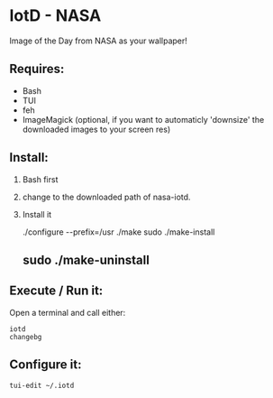 IotD - NASA
===========

Image of the Day from NASA as your wallpaper!


Requires:
---------
* Bash
* TUI
* feh 
* ImageMagick (optional, if you want to automaticly 'downsize' the downloaded images to your screen res)


Install:
--------

1. Bash first
2. change to the downloaded path of nasa-iotd.
3. Install it

	./configure --prefix=/usr
	./make
	sudo ./make-install
	## sudo ./make-uninstall

Execute / Run it:
-----------------
Open a terminal and call either:

	iotd
	changebg

Configure it:
-----------------

	tui-edit ~/.iotd
